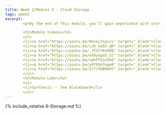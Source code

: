 ```yaml
---
title: Week 2/Module 3 - Cloud Storage
tags: week2
excerpt: 
        <p>By the end of this module, you'll gain experience with storing information on and around the cloud.</p>

        <h2>Module Videos</h2>
        <ul>
        <li><a href="https://youtu.be/HVvoLTspxzs" target="_blank">Cloud Datatypes [16:38]</a></li>
        <li><a href="https://youtu.be/cJh_naOJ-qM" target="_blank">Cloud Storage Overview [9:54]</a></li>
        <li><a href="https://youtu.be/_rFd7lRsDOQ" target="_blank">Cloud Storage / Cloud Shell Demo [8:45]</a></li>
        <li><a href="https://youtu.be/eX9yGgVU_5I" target="_blank">Cloud Storage / Cloud Functions / DLP demo (1/2) [15:21]</a></li>
        <li><a href="https://youtu.be/zmhFTUioSkU" target="_blank">Cloud Storage / Cloud Functions / DLP demo (2/2) [16:10]</a></li>
        <li><a href="https://youtu.be/y9T9Xm7oge0" target="_blank">Cloud Datastore Demo [13:39]</a></li>
        <li><a href="https://youtu.be/1r7rY6BKmUY" target="_blank">Cloud Spanner Demo [10:56]</a></li>
        </ul>
        <h2>Module Labs</h2>
        <ul>
        <li>Synthesis -- See Blackboard</li>
        </ul>
---  
```


{% include_relative 6-Storage.md %}